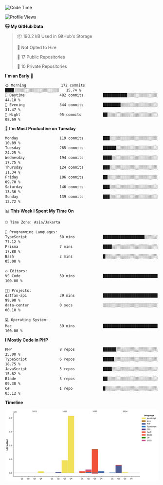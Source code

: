 <!--START_SECTION:waka-->
![Code Time](http://img.shields.io/badge/Code%20Time-484%20hrs%2041%20mins-blue)

![Profile Views](http://img.shields.io/badge/Profile%20Views-0-blue)

**🐱 My GitHub Data** 

> 📦 190.2 kB Used in GitHub's Storage 
 > 
> 🚫 Not Opted to Hire
 > 
> 📜 17 Public Repositories 
 > 
> 🔑 10 Private Repositories 
 > 
**I'm an Early 🐤** 

```text
🌞 Morning                172 commits         ████░░░░░░░░░░░░░░░░░░░░░   15.74 % 
🌆 Daytime                482 commits         ███████████░░░░░░░░░░░░░░   44.10 % 
🌃 Evening                344 commits         ████████░░░░░░░░░░░░░░░░░   31.47 % 
🌙 Night                  95 commits          ██░░░░░░░░░░░░░░░░░░░░░░░   08.69 % 
```
📅 **I'm Most Productive on Tuesday** 

```text
Monday                   119 commits         ███░░░░░░░░░░░░░░░░░░░░░░   10.89 % 
Tuesday                  265 commits         ██████░░░░░░░░░░░░░░░░░░░   24.25 % 
Wednesday                194 commits         ████░░░░░░░░░░░░░░░░░░░░░   17.75 % 
Thursday                 124 commits         ███░░░░░░░░░░░░░░░░░░░░░░   11.34 % 
Friday                   106 commits         ██░░░░░░░░░░░░░░░░░░░░░░░   09.70 % 
Saturday                 146 commits         ███░░░░░░░░░░░░░░░░░░░░░░   13.36 % 
Sunday                   139 commits         ███░░░░░░░░░░░░░░░░░░░░░░   12.72 % 
```


📊 **This Week I Spent My Time On** 

```text
🕑︎ Time Zone: Asia/Jakarta

💬 Programming Languages: 
TypeScript               30 mins             ███████████████████░░░░░░   77.12 % 
Prisma                   7 mins              ████░░░░░░░░░░░░░░░░░░░░░   17.80 % 
Bash                     2 mins              █░░░░░░░░░░░░░░░░░░░░░░░░   05.08 % 

🔥 Editors: 
VS Code                  39 mins             █████████████████████████   100.00 % 

🐱‍💻 Projects: 
datfan-api               39 mins             █████████████████████████   99.90 % 
data-center              0 secs              ░░░░░░░░░░░░░░░░░░░░░░░░░   00.10 % 

💻 Operating System: 
Mac                      39 mins             █████████████████████████   100.00 % 
```

**I Mostly Code in PHP** 

```text
PHP                      8 repos             ██████░░░░░░░░░░░░░░░░░░░   25.00 % 
TypeScript               6 repos             █████░░░░░░░░░░░░░░░░░░░░   18.75 % 
JavaScript               5 repos             ████░░░░░░░░░░░░░░░░░░░░░   15.62 % 
Blade                    3 repos             ██░░░░░░░░░░░░░░░░░░░░░░░   09.38 % 
C#                       1 repo              █░░░░░░░░░░░░░░░░░░░░░░░░   03.12 % 
```



**Timeline**

![Lines of Code chart](https://raw.githubusercontent.com/brstreet2/brstreet2/main/assets/bar_graph.png)


<!--END_SECTION:waka-->
